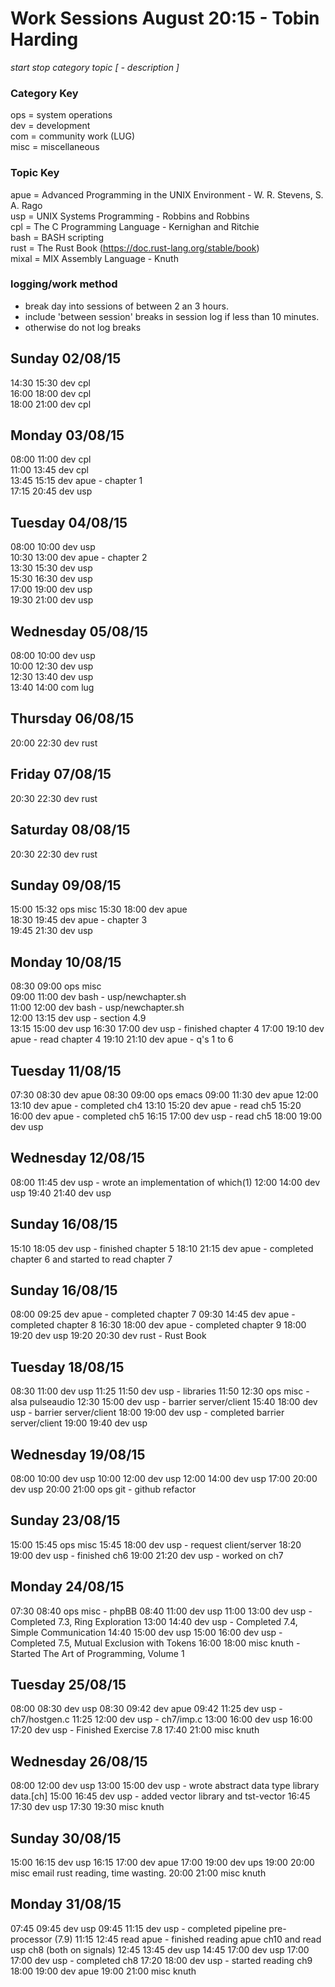 Work Sessions August 20:15 - Tobin Harding
=========================================
_start stop category topic [ - description ]_

### Category Key #
ops = system operations  
dev = development  
com = community work (LUG)  
misc = miscellaneous  

### Topic Key #
apue = Advanced Programming in the UNIX Environment - W. R. Stevens, S. A. Rago  
usp = UNIX Systems Programming - Robbins and Robbins  
cpl = The C Programming Language - Kernighan and Ritchie  
bash = BASH scripting  
rust = The Rust Book (https://doc.rust-lang.org/stable/book)  
mixal = MIX Assembly Language - Knuth

### logging/work method #
* break day into sessions of between 2 an 3 hours.  
* include 'between session' breaks in session log if less than 10 minutes.  
* otherwise do not log breaks  

Sunday 02/08/15
---------------
14:30 15:30 dev cpl  
16:00 18:00 dev cpl  
18:00 21:00 dev cpl  

Monday 03/08/15
---------------
08:00 11:00 dev cpl  
11:00 13:45 dev cpl  
13:45 15:15 dev apue - chapter 1  
17:15 20:45 dev usp  

Tuesday 04/08/15
----------------
08:00 10:00 dev usp  
10:30 13:00 dev apue - chapter 2  
13:30 15:30 dev usp  
15:30 16:30 dev usp  
17:00 19:00 dev usp  
19:30 21:00 dev usp  

Wednesday 05/08/15
------------------
08:00 10:00 dev usp  
10:00 12:30 dev usp  
12:30 13:40 dev usp  
13:40 14:00 com lug  

Thursday 06/08/15
-----------------
20:00 22:30 dev rust  

Friday 07/08/15
---------------
20:30 22:30 dev rust  

Saturday 08/08/15 
-----------------
20:30 22:30 dev rust  

Sunday 09/08/15
---------------
15:00 15:32 ops misc
15:30 18:00 dev apue  
18:30 19:45 dev apue - chapter 3  
19:45 21:30 dev usp  

Monday 10/08/15
---------------
08:30 09:00 ops misc  
09:00 11:00 dev bash - usp/newchapter.sh  
11:00 12:00 dev bash - usp/newchapter.sh  
12:00 13:15 dev usp - section 4.9  
13:15 15:00 dev usp
16:30 17:00 dev usp - finished chapter 4
17:00 19:10 dev apue - read chapter 4
19:10 21:10 dev apue - q's 1 to 6

Tuesday 11/08/15
----------------
07:30 08:30 dev apue
08:30 09:00 ops emacs
09:00 11:30 dev apue
12:00 13:10 dev apue - completed ch4
13:10 15:20 dev apue - read ch5
15:20 16:00 dev apue - completed ch5
16:15 17:00 dev usp - read ch5
18:00 19:00 dev usp

Wednesday 12/08/15 
------------------
08:00 11:45 dev usp - wrote an implementation of which(1)
12:00 14:00 dev usp
19:40 21:40 dev usp

Sunday 16/08/15
---------------
15:10 18:05 dev usp - finished chapter 5
18:10 21:15 dev apue - completed chapter 6 and started to read chapter 7

Sunday 16/08/15
---------------
08:00 09:25 dev apue - completed chapter 7
09:30 14:45 dev apue - completed chapter 8
16:30 18:00 dev apue - completed chapter 9
18:00 19:20 dev usp
19:20 20:30 dev rust - Rust Book

Tuesday 18/08/15
----------------
08:30 11:00 dev usp
11:25 11:50 dev usp - libraries
11:50 12:30 ops misc - alsa pulseaudio
12:30 15:00 dev usp - barrier server/client
15:40 18:00 dev usp - barrier server/client
18:00 19:00 dev usp - completed barrier server/client
19:00 19:40 dev usp

Wednesday 19/08/15
------------------
08:00 10:00 dev usp
10:00 12:00 dev usp
12:00 14:00 dev usp
17:00 20:00 dev usp
20:00 21:00 ops git - github refactor

Sunday 23/08/15
---------------
15:00 15:45 ops misc
15:45 18:00 dev usp - request client/server
18:20 19:00 dev usp - finished ch6
19:00 21:20 dev usp - worked on ch7

Monday 24/08/15
---------------
07:30 08:40 ops misc - phpBB
08:40 11:00 dev usp
11:00 13:00 dev usp - Completed 7.3, Ring Exploration
13:00 14:40 dev usp - Completed 7.4, Simple Communication
14:40 15:00 dev usp
15:00 16:00 dev usp - Completed 7.5, Mutual Exclusion with Tokens
16:00 18:00 misc knuth - Started The Art of Programming, Volume 1

Tuesday 25/08/15
----------------
08:00 08:30 dev usp
08:30 09:42 dev apue
09:42 11:25 dev usp - ch7/hostgen.c
11:25 12:00 dev usp - ch7/imp.c
13:00 16:00 dev usp
16:00 17:20 dev usp - Finished Exercise 7.8
17:40 21:00 misc knuth

Wednesday 26/08/15
------------------
08:00 12:00 dev usp
13:00 15:00 dev usp - wrote abstract data type library data.[ch]
15:00 16:45 dev usp - added vector library and tst-vector
16:45 17:30 dev usp
17:30 19:30 misc knuth

Sunday 30/08/15
---------------
15:00 16:15 dev usp
16:15 17:00 dev apue
17:00 19:00 dev ups
19:00 20:00 misc email rust reading, time wasting.
20:00 21:00 misc knuth

Monday 31/08/15
---------------
07:45 09:45 dev usp
09:45 11:15 dev usp - completed pipeline pre-processor (7.9)
11:15 12:45 read apue - finished reading apue ch10 and read usp ch8 (both on signals)
12:45 13:45 dev usp 
14:45 17:00 dev usp
17:00 17:00 dev usp - completed ch8
17:20 18:00 dev usp - started reading ch9
18:00 19:00 dev apue
19:00 21:00 misc knuth


